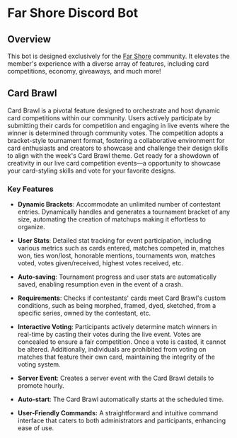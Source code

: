 # Far Shore Discord Bot

## Overview
This bot is designed exclusively for the [Far Shore](https://discord.gg/9vMKZcd) community. It elevates the member's experience with a diverse array of features, including card competitions, economy, giveaways, and much more!

## Card Brawl
Card Brawl is a pivotal feature designed to orchestrate and host dynamic card competitions within our community. Users actively participate by submitting their cards for competition and engaging in live events where the winner is determined through community votes. The competition adopts a bracket-style tournament format, fostering a collaborative environment for card enthusiasts and creators to showcase and challenge their design skills to align with the week's Card Brawl theme. Get ready for a showdown of creativity in our live card competition events—a opportunity to showcase your card-styling skills and vote for your favorite designs.

### Key Features

- **Dynamic Brackets**: Accommodate an unlimited number of contestant entries. Dynamically handles and generates a tournament bracket of any size, automating the creation of matchups making it effortless to organize.

- **User Stats**: Detailed stat tracking for event participation, including various metrics such as cards entered, matches competed in, matches won, ties won/lost, honorable mentions, tournaments won, matches voted, votes given/received, highest votes received, etc.

- **Auto-saving**: Tournament progress and user stats are automatically saved, enabling resumption even in the event of a crash.

- **Requirements**: Checks if contestants' cards meet Card Brawl's custom conditions, such as being morphed, framed, dyed, sketched, from a specific series, owned by the contestant, etc.

- **Interactive Voting**: Participants actively determine match winners in real-time by casting their votes during the live event. Votes are concealed to ensure a fair competition. Once a vote is casted, it cannot be altered. Additionally, individuals are prohibited from voting on matches that feature their own card, maintaining the integrity of the voting system.

- **Server Event**: Creates a server event with the Card Brawl details to promote hourly.

- **Auto-start**: The Card Brawl automatically starts at the scheduled time.

- **User-Friendly Commands:** A straightforward and intuitive command interface that caters to both administrators and participants, enhancing ease of use.
